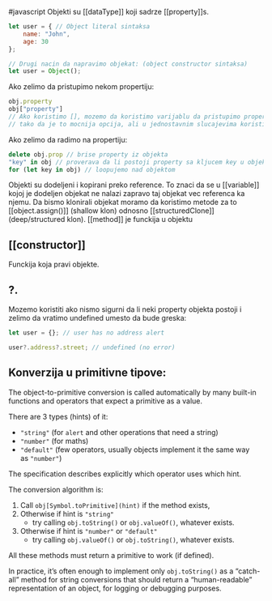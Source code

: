 #javascript 
Objekti su [[dataType]] koji sadrze [[property]]s.
```js
let user = { // Object literal sintaksa
	name: "John",
	age: 30
};

// Drugi nacin da napravimo objekat: (object constructor sintaksa)
let user = Object();
```
Ako zelimo da pristupimo nekom propertiju:
```js
obj.property
obj["property"]
// Ako koristimo [], mozemo da koristimo varijablu da pristupimo propertiju,
// tako da je to mocnija opcija, ali u jednostavnim slucajevima koristimo .
```
Ako zelimo da radimo na propertiju:
```js
delete obj.prop // brise property iz objekta
"key" in obj // proverava da li postoji property sa kljucem key u objektu obj
for (let key in obj) // loopujemo nad objektom
```

Objekti su dodeljeni i kopirani preko reference. To znaci da se u [[variable]] kojoj je dodeljen objekat ne nalazi zapravo taj objekat vec referenca ka njemu.
Da bismo klonirali objekat moramo da koristimo metode za to [[object.assign()]] (shallow klon) odnosno [[structuredClone]] (deep/structured klon).
[[method]] je funckija u objektu

## [[constructor]]
Funckija koja pravi objekte.

## ?.

Mozemo koristiti ako nismo sigurni da li neki property objekta postoji i zelimo da vratimo undefined umesto da bude greska:
```js
let user = {}; // user has no address alert

user?.address?.street; // undefined (no error)
```

## Konverzija u primitivne tipove:
The object-to-primitive conversion is called automatically by many built-in functions and operators that expect a primitive as a value.

There are 3 types (hints) of it:

- `"string"` (for `alert` and other operations that need a string)
- `"number"` (for maths)
- `"default"` (few operators, usually objects implement it the same way as `"number"`)

The specification describes explicitly which operator uses which hint.

The conversion algorithm is:

1. Call `obj[Symbol.toPrimitive](hint)` if the method exists,
2. Otherwise if hint is `"string"`
    - try calling `obj.toString()` or `obj.valueOf()`, whatever exists.
3. Otherwise if hint is `"number"` or `"default"`
    - try calling `obj.valueOf()` or `obj.toString()`, whatever exists.

All these methods must return a primitive to work (if defined).

In practice, it’s often enough to implement only `obj.toString()` as a “catch-all” method for string conversions that should return a “human-readable” representation of an object, for logging or debugging purposes.